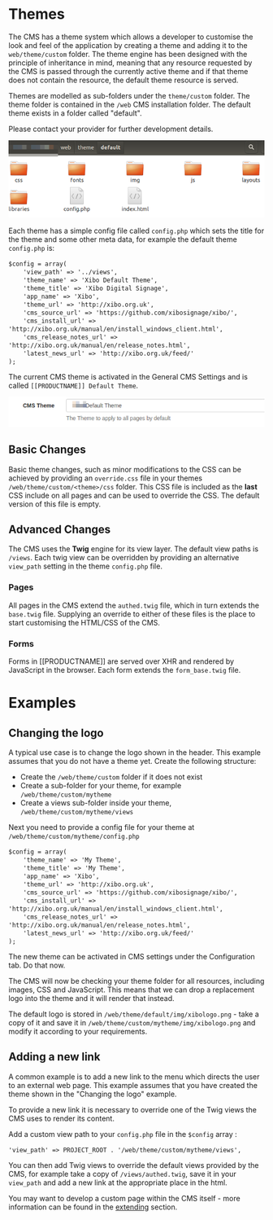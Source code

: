 <!--toc=advanced-->
# Themes</small>
The CMS has a theme system which allows a developer to customise the look and feel of the application by creating
a theme and adding it to the `web/theme/custom` folder. The theme engine has been designed with the 
principle of inheritance in mind, meaning that any resource requested by the CMS is passed through the currently active 
theme and if that theme does not contain the resource, the default theme resource is served.

Themes are modelled as sub-folders under the `theme/custom` folder. The theme folder is contained in the `/web` CMS installation 
folder. The default theme exists in a folder called "default".

<white>
Please contact your provider for further development details.
</white>

<nonwhite>

![Theme folder structure](img/advanced_theme_folder_structure.png)

Each theme has a simple config file called `config.php` which sets the title for the theme and some other meta data, 
for example the default theme `config.php` is:

```
$config = array(
    'view_path' => '../views',
    'theme_name' => 'Xibo Default Theme',
    'theme_title' => 'Xibo Digital Signage',
    'app_name' => 'Xibo',
    'theme_url' => 'http://xibo.org.uk',
    'cms_source_url' => 'https://github.com/xibosignage/xibo/',
    'cms_install_url' => 'http://xibo.org.uk/manual/en/install_windows_client.html',
    'cms_release_notes_url' => 'http://xibo.org.uk/manual/en/release_notes.html',
    'latest_news_url' => 'http://xibo.org.uk/feed/'
);
```

The current CMS theme is activated in the General CMS Settings and is called `[[PRODUCTNAME]] Default Theme`.

![Theme Selector](img/advanced_theme_selector.png)


## Basic Changes
Basic theme changes, such as minor modifications to the CSS can be achieved by providing an `override.css` file in your
themes `/web/theme/custom/<theme>/css` folder. This CSS file is included as the **last** CSS include on
all pages and can be used to override the CSS. The default version of this file is empty.

## Advanced Changes
The CMS uses the **Twig** engine for its view layer. The default view paths is `/views`. Each twig view can be overridden
by providing an alternative `view_path` setting in the theme `config.php` file.

### Pages
All pages in the CMS extend the `authed.twig` file, which in turn extends the `base.twig` file. Supplying an override to
either of these files is the place to start customising the HTML/CSS of the CMS.

### Forms
Forms in [[PRODUCTNAME]] are served over XHR and rendered by JavaScript in the browser. Each form extends the 
`form_base.twig` file.

# Examples

## Changing the logo

A typical use case is to change the logo shown in the header. This
example assumes that you do not have a theme yet. Create the following structure:

 - Create the `/web/theme/custom` folder if it does not exist
 - Create a sub-folder for your theme, for example `/web/theme/custom/mytheme`
 - Create a views sub-folder inside your theme, `/web/theme/custom/mytheme/views`

Next you need to provide a config file for your theme at `/web/theme/custom/mytheme/config.php`

```
$config = array(
    'theme_name' => 'My Theme',
    'theme_title' => 'My Theme',
    'app_name' => 'Xibo',
    'theme_url' => 'http://xibo.org.uk',
    'cms_source_url' => 'https://github.com/xibosignage/xibo/',
    'cms_install_url' => 'http://xibo.org.uk/manual/en/install_windows_client.html',
    'cms_release_notes_url' => 'http://xibo.org.uk/manual/en/release_notes.html',
    'latest_news_url' => 'http://xibo.org.uk/feed/'
);
```

The new theme can be activated in CMS settings under the Configuration tab. Do that now.

The CMS will now be checking your theme folder for all resources, including images, CSS and JavaScript.
This means that we can drop a replacement logo into the theme and it will render that instead.

The default logo is stored in `/web/theme/default/img/xibologo.png` - take a copy of it and save it in
`/web/theme/custom/mytheme/img/xibologo.png` and modify it according to your requirements.

## Adding a new link

A common example is to add a new link to the menu which directs the user to an external web page. This
example assumes that you have created the theme shown in the "Changing the logo" example.

To provide a new link it is necessary to override one of the Twig views the CMS uses to render its 
content.

Add a custom view path to your `config.php` file in the `$config` array :

```
'view_path' => PROJECT_ROOT . '/web/theme/custom/mytheme/views',
```

You can then add Twig views to override the default views provided by the CMS, for example
take a copy of `/views/authed.twig`, save it in your `view_path` and add a new link at the 
appropriate place in the html.

You may want to develop a custom page within the CMS itself - more information can be found in the 
[extending](advanced_extending.html) section.

</nonwhite>